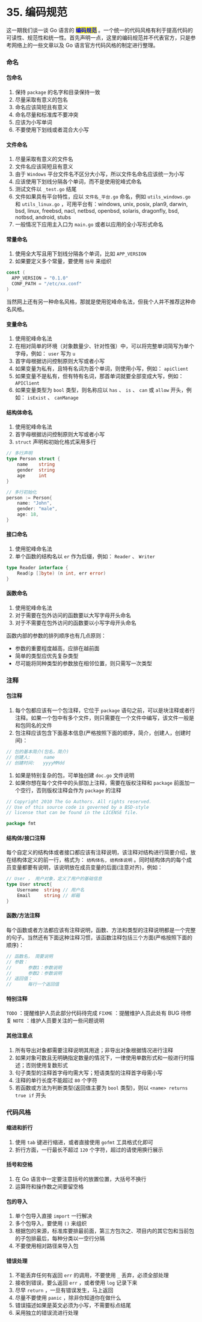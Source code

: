 # 35. 编码规范

这一期我们谈一谈 Go 语言的 <mark style="color:blue;">**编码规范**</mark> 。一个统一的代码风格有利于提高代码的可读性、规范性和统一性。首先声明一点，这里的编码规范并不代表官方，只是参考网络上的一些文章以及 Go 语言官方代码风格的制定进行整理。

### 命名

#### 包命名

1. 保持 `package` 的名字和目录保持一致
2. 尽量采取有意义的包名
3. 命名应该简短且有意义
4. 命名尽量和标准库不要冲突
5. 应该为小写单词
6. 不要使用下划线或者混合大小写

#### 文件命名

1. 尽量采取有意义的文件名
2. 文件名应该简短且有意义
3. 由于 `Windows` 平台文件名不区分大小写，所以文件名命名应该统一为小写
4. 应该使用下划线分隔各个单词，而不是使用驼峰式命名
5. 测试文件以 `_test.go` 结尾
6. 文件如果具有平台特性，应以 `文件名_平台.go` 命名，例如 `utils_windows.go` 和 `utils_linux.go` ，可用平台有：windows, unix, posix, plan9, darwin, bsd, linux, freebsd, nacl, netbsd, openbsd, solaris, dragonfly, bsd, notbsd, android, stubs
7. 一般情况下应用主入口为 `main.go` 或者以应用的全小写形式命名

#### 常量命名

1. 使用全大写且用下划线分隔各个单词，比如 `APP_VERSION`
2. 如果要定义多个常量，要使用 `括号` 来组织

```go
const (
  APP_VERSION = "0.1.0"
  CONF_PATH = "/etc/xx.conf"
)
```

当然网上还有另一种命名风格，那就是使用驼峰命名法，但我个人并不推荐这种命名风格。

#### 变量命名

1. 使用驼峰命名法
2. 在相对简单的环境（对象数量少、针对性强）中，可以将完整单词简写为单个字母，例如： `user` 写为 `u`
3. 首字母根据访问控制原则大写或者小写
4. 如果变量为私有，且特有名词为首个单词，则使用小写，例如： `apiClient`
5. 如果变量不是私有，但有特有名词，那首单词就要全部变成大写，例如： `APIClient`
6. 如果变量类型为 `bool` 类型，则名称应以 `has` 、 `is` 、 `can` 或 `allow` 开头，例如： `isExist` 、 `canManage`

#### 结构体命名

1. 使用驼峰命名法
2. 首字母根据访问控制原则大写或者小写
3. `struct` 声明和初始化格式采用多行

```go
// 多行声明
type Person struct {
	name	string
	gender	string
	age		int
}

// 多行初始化
person := Person{
    name: "John",
    gender: "male",
    age: 18,
}
```

#### 接口命名

1. 使用驼峰命名法
2. 单个函数的结构名以 `er` 作为后缀，例如： `Reader` 、 `Writer`

```go
type Reader interface {
    Read(p []byte) (n int, err error)
}
```

#### 函数命名

1. 使用驼峰命名法
2. 对于需要在包外访问的函数要以大写字母开头命名
3. 对于不需要在包外访问的函数要以小写字母开头命名

函数内部的参数的排列顺序也有几点原则：

* 参数的重要程度越高，应排在越前面
* 简单的类型应优先复杂类型
* 尽可能将同种类型的参数放在相邻位置，则只需写一次类型

### 注释

#### 包注释

1. 每个包都应该有一个包注释，它位于 `package` 语句之前，可以是块注释或者行注释。如果一个包中有多个文件，则只需要在一个文件中编写，该文件一般是和包同名的文件
2. 包注释应该包含下面基本信息(严格按照下面的顺序，简介，创建人，创建时间)：

```go
// 包的基本简介(包名，简介)
// 创建人:     name
// 创建时间:   yyyyMMdd
```

1. 如果是特别复杂的包，可单独创建 `doc.go` 文件说明
2. 如果你想在每个文件中的头部加上注释，需要在版权注释和 `package` 前面加一个空行，否则版权注释会作为 `package` 的注释

```go
// Copyright 2010 The Go Authors. All rights reserved.
// Use of this source code is governed by a BSD-style
// license that can be found in the LICENSE file.

package fmt
```

#### 结构体/接口注释

每个自定义的结构体或者接口都应该有注释说明，该注释对结构进行简要介绍，放在结构体定义的前一行，格式为： `结构体名, 结构体说明` 。同时结构体内的每个成员变量都要有说明，该说明放在成员变量的后面(注意对齐)，例如：

```go
// User ， 用户对象，定义了用户的基础信息
type User struct{
    Username  string // 用户名
    Email     string // 邮箱
}
```

#### 函数/方法注释

每个函数或者方法都应该有注释说明，函数、方法和类型的注释说明都是一个完整的句子。当然还有下面这种注释习惯，该函数注释包括三个方面(严格按照下面的顺序)：

```go
// 函数名， 简要说明
// 参数：
//      参数1：参数说明
//      参数2：参数说明
// 返回值：
//      每行一个返回值
```

#### 特别注释

`TODO` ：提醒维护人员此部分代码待完成 `FIXME` ：提醒维护人员此处有 BUG 待修复 `NOTE` ：维护人员要关注的一些问题说明

#### 其他注意点

1. 所有导出对象都需要注释说明其用途；非导出对象根据情况进行注释
2. 如果对象可数且无明确指定数量的情况下，一律使用单数形式和一般进行时描述；否则使用复数形式
3. 句子类型的注释首字母均需大写；短语类型的注释首字母需小写
4. 注释的单行长度不能超过 `80` 个字符
5. 若函数或方法为判断类型(返回值主要为 `bool` 类型)，则以 `<name> returns true if` 开头

### 代码风格

#### 缩进和折行

1. 使用 `tab` 键进行缩进，或者直接使用 `gofmt` 工具格式化即可
2. 折行方面，一行最长不超过 `120` 个字符，超过的请使用换行展示

#### 括号和空格

1. 在 Go 语言中一定要注意括号的放置位置，大括号不换行
2. 运算符和操作数之间要留空格

#### 包的导入

1. 单个包导入直接 `import` 一行解决
2. 多个包导入，要使用 `()` 来组织
3. 根据包的来源，标准库要排最前面，第三方包次之、项目内的其它包和当前包的子包排最后，每种分类以一空行分隔
4. 不要使用相对路径来导入包

#### 错误处理

1. 不能丢弃任何有返回 `err` 的调用，不要使用 `_` 丢弃，必须全部处理
2. 接收到错误，要么返回 `err` ，或者使用 `log` 记录下来
3. 尽早 `return` ，一旦有错误发生，马上返回
4. 尽量不要使用 `panic` ，除非你知道你在做什么
5. 错误描述如果是英文必须为小写，不需要标点结尾
6. 采用独立的错误流进行处理
